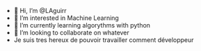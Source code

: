 - 👋 Hi, I’m @LAguirr
- 👀 I’m interested in Machine Learning 
- 🌱 I’m currently learning algorythms with python
- 💞️ I’m looking to collaborate on whatever
- Je suis tres hereux de pouvoir travailler comment développeur


<!---
LAguirr/LAguirr is a ✨ special ✨ repository because its `README.md` (this file) appears on your GitHub profile.
You can click the Preview link to take a look at your changes.
--->
